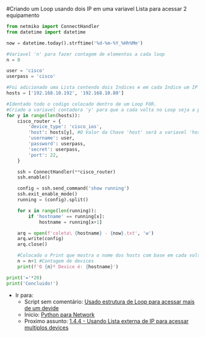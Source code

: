 #Criando um Loop usando dois IP em uma variavel Lista para acessar 2 equipamento

```python
from netmiko import ConnectHandler
from datetime import datetime

now = datetime.today().strftime('%d-%m-%Y_%Hh%Mm')

#Variavel 'n' para fazer contagem de elementos a cada loop
n = 0

user = 'cisco'
userpass = 'cisco'

#Foi adicionado uma Lista contendo dois Indices e em cada Indice um IP Address.
hosts = ['192.168.10.192', '192.168.10.80']

#Identado todo o codigo colocado dentro de um Loop FOR.
#Criado a variavel contadora 'y' para que a cada volta no Loop seja a posição do Indice dentro da Lista 'hosts'
for y in range(len(hosts)):
    cisco_router = {
        'device_type': 'cisco_ios',
        'host': hosts[y], #O Valor da Chave 'host' será a variavel 'hosts[na posição de 'y' dentro da lista 'hosts']
        'username': user,
        'password': userpass,
        'secret': userpass,
        'port': 22,
    }

    ssh = ConnectHandler(**cisco_router)
    ssh.enable()

    config = ssh.send_command('show running')
    ssh.exit_enable_mode()
    running = (config).split()

    for x in range(len(running)):
        if 'hostname' == running[x]:
            hostname = running[x+1]

    arq = open(f'coleta\ {hostname} - {now}.txt', 'w')
    arq.write(config)
    arq.close()

    #Colocado o Print que mostra o nome dos hosts com base em cada volta da executção do programa.
    n = n+1 #Contagem de devices
    print(f'O {n}º Device é: {hostname}')

print('='*20)
print('Concluido!')
```

- Ir para: 
    - Script sem comentário: [Usado estrutura de Loop para acessar mais de um devide](https://github.com/ozumaru/CiscoDevNet---Python/blob/master/Documents/Scripts/1.4.3%20-%20Usado%20estrutura%20de%20Loop%20para%20acessar%20mais%20de%20um%20devide.py)
    - Inicio: [Python para Network](https://github.com/ozumaru/CiscoDevNet---Python)
    - Proximo assunto: [1.4.4 - Usando Lista externa de IP para acessar multiplos devices](https://github.com/ozumaru/CiscoDevNet---Python/blob/master/Junção/New/1.4.4%20-%20Usando%20Lista%20externa%20de%20IP%20para%20acessar%20multiplos%20devices.md)